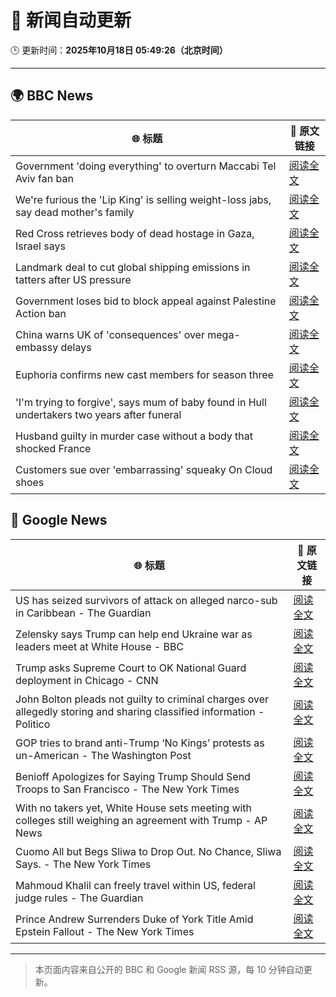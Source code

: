 # 🧠 新闻自动更新

🕒 更新时间：**2025年10月18日 05:49:26（北京时间）**

---

## 🌍 BBC News

| 🌐 标题 | 🔗 原文链接 |
|--------|-------------|
| Government 'doing everything' to overturn Maccabi Tel Aviv fan ban | [阅读全文](https://www.bbc.com/news/articles/c5ylxn8g2y2o?at_medium=RSS&at_campaign=rss) |
| We're furious the 'Lip King' is selling weight-loss jabs, say dead mother's family | [阅读全文](https://www.bbc.com/news/articles/c4gk0w95jyjo?at_medium=RSS&at_campaign=rss) |
| Red Cross retrieves body of dead hostage in Gaza, Israel says | [阅读全文](https://www.bbc.com/news/articles/c5yp3eq9knvo?at_medium=RSS&at_campaign=rss) |
| Landmark deal to cut global shipping emissions in tatters after US pressure | [阅读全文](https://www.bbc.com/news/articles/c3vnl0yxg53o?at_medium=RSS&at_campaign=rss) |
| Government loses bid to block appeal against Palestine Action ban | [阅读全文](https://www.bbc.com/news/articles/ce9dg5v43vmo?at_medium=RSS&at_campaign=rss) |
| China warns UK of 'consequences' over mega-embassy delays | [阅读全文](https://www.bbc.com/news/articles/c629j10gln8o?at_medium=RSS&at_campaign=rss) |
| Euphoria confirms new cast members for season three | [阅读全文](https://www.bbc.com/news/articles/c8eyk31w3j5o?at_medium=RSS&at_campaign=rss) |
| 'I'm trying to forgive', says mum of baby found in Hull undertakers two years after funeral | [阅读全文](https://www.bbc.com/news/articles/clykvp0424po?at_medium=RSS&at_campaign=rss) |
| Husband guilty in murder case without a body that shocked France | [阅读全文](https://www.bbc.com/news/articles/crexz473pvxo?at_medium=RSS&at_campaign=rss) |
| Customers sue over 'embarrassing' squeaky On Cloud shoes | [阅读全文](https://www.bbc.com/news/articles/c803lzr87yno?at_medium=RSS&at_campaign=rss) |

## 📰 Google News

| 🌐 标题 | 🔗 原文链接 |
|--------|-------------|
| US has seized survivors of attack on alleged narco-sub in Caribbean - The Guardian | [阅读全文](https://news.google.com/rss/articles/CBMioAFBVV95cUxPeUdTM0JDN0UwUWVYNDJLVUdtcFhFRXRNb2Q0US10ekQzSFNnb0pLeFltWTZmQ3diMC1oT2RWa3pia19jTWZyclJ3RUJFNFItTEh4c0lMUTFVZWt4QlpGZllka21ySzFHVmxJVmhUM1BEakYzUFRwaDM2VVFTMHVPOVlpcWN1TnNSMWM3bl9qbEI4M0RKRm5BbjFwaDhUS0ZU?oc=5) |
| Zelensky says Trump can help end Ukraine war as leaders meet at White House - BBC | [阅读全文](https://news.google.com/rss/articles/CBMiVEFVX3lxTE5peHR5d3ZtaUJUcVNiLVBrV29wVkM2aWdzd3BtQTUwdXlXWkxRdVRWOWh0bmxpUWZPZzJMcVlHMVdKbUVFVnhDaHNRQ21mOHlvVGhVcw?oc=5) |
| Trump asks Supreme Court to OK National Guard deployment in Chicago - CNN | [阅读全文](https://news.google.com/rss/articles/CBMiggFBVV95cUxPOUJkSlQ4YUZRN2VvLTRrTHhGcVIxdTdkclA1VU1SRDdDLWtkOVhuNjFwQ0NLbk9fcXJDT1FLVFo2aGVqOUVDLXpqTEh4QkJLekh4T0pROXUzSTN3WmxleDhtYWwzTVVaSU10Z0xYV3RYOHJOallDd1VYOEEtajljTEV3?oc=5) |
| John Bolton pleads not guilty to criminal charges over allegedly storing and sharing classified information - Politico | [阅读全文](https://news.google.com/rss/articles/CBMinAFBVV95cUxQOWgtSnlhRlh5NHRGZG5JYnJ5bE9oYVFYOTdRcnNBWGhMakh4MkkyekFmTERHeFJXMmZxaWd6dmZVeThuQ3ZaM1F1b0V5ekc3YXFNUFpubzJpS3ZwdVhPaXNpMFZSajFHcFBBX09fM2VrQW5FM1N1RmV6Wl9LcE4yVDdHa1I1dnpvcWVHR1JxQ0Z2bTlsWklGTjZfUU8?oc=5) |
| GOP tries to brand anti-Trump ‘No Kings’ protests as un-American - The Washington Post | [阅读全文](https://news.google.com/rss/articles/CBMijgFBVV95cUxQMTNVUkotbEctUGd1dm84NXFYLS0zMVhPWUhsSnhMTGxxZE1Bc3N4UElETTduUFFEdkl6SmJIa0RGME1XZDloUDYyRTBndzhkM1R1V21SdWIybGhhbmRpY25TWEpNaUxoRnlkc0hpOWZhaWVEVGNJZEVCd3l0QjJfVVlJY2lfd1dhTko1T21R?oc=5) |
| Benioff Apologizes for Saying Trump Should Send Troops to San Francisco - The New York Times | [阅读全文](https://news.google.com/rss/articles/CBMigAFBVV95cUxPZ01PZ0ZfZTZUMENEUHYwV1NKMlV4ZUVuNFYwVjBlcTY3bFYtU09pTjNpMEdKbDV5dnhJd0ppaGlSX3FoaFdpTDBzZDRGWW5MZ0pIWGtBdVRSWkJrVG5hLTk0VkpLS0JhSmZEN29pS21XbUZ3c2l5cEROZHZiaWRwbQ?oc=5) |
| With no takers yet, White House sets meeting with colleges still weighing an agreement with Trump - AP News | [阅读全文](https://news.google.com/rss/articles/CBMioAFBVV95cUxPOU1FUHJsLUxxMVhPVnQzelJPZ2IzWkx2VkxsN19ZYW5lYjNFNVNpbWlMT0ItR3lsX3VKLWdiam55b0I5OVBMWXdMbFlmTkY5VWRXZG13MEwzbzlZN2p3dVdEbkVfcXJXZXZiN2dONFh3Y2R6T0FDT1dDMHQtTS1zRm5pblBxbVhqZ2s1aUZ1UWdVUE5IOVFCQml5aDlXYmRq?oc=5) |
| Cuomo All but Begs Sliwa to Drop Out. No Chance, Sliwa Says. - The New York Times | [阅读全文](https://news.google.com/rss/articles/CBMid0FVX3lxTFBHT1JzQ0RTWHVtTV9HM050ZHJpZ0NaMU5HNHpOR1lPNjJoRWFPV3U0YlVOTU1HeVZDb1dBUmx5MkM0Rm5jZVNRei13RHlUNmp6Nmd2Tm4xRlg3Q2FIMXVxUlBRcllKUEthWU04S3JrTXprUzQzOEUw?oc=5) |
| Mahmoud Khalil can freely travel within US, federal judge rules - The Guardian | [阅读全文](https://news.google.com/rss/articles/CBMikgFBVV95cUxPSDEyVnN6LUVHSE1HTVRZWEVzVHBSeTlHb3ZqMmJrQWdCT2t3TWE1dlZyaGJneEhVVnFpTmZfa1k5TmxEcEVQVXdGRlJYWFl6WEJraUkxY3drRGMwNG82SFV3b1UtaW5lUHJBbHVvSGttbFlmNlJSYUItQXR2bFZiYUpFZWM2MHhaUmRpMTFvc0FVQQ?oc=5) |
| Prince Andrew Surrenders Duke of York Title Amid Epstein Fallout - The New York Times | [阅读全文](https://news.google.com/rss/articles/CBMijgFBVV95cUxNRF9mRkJKUFFzcEZEV3hBaTlpcjd0RmZPalNaczdNX0c5SFQySjc1UVh0TXBqcC1oV0FQRTF6MkZJWF9tOUR6aFRmd3NoUU16RnlQTWZXNHBYNmJDaGRIeU5OTUU1dlNidXZ6WVp2dldETlN0R191ZzR6UWk0T2xUYWVwOUVCQWR6TWF5Yy1B?oc=5) |

---
> 本页面内容来自公开的 BBC 和 Google 新闻 RSS 源，每 10 分钟自动更新。